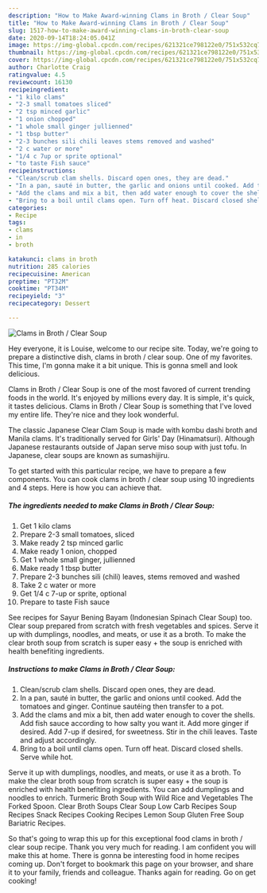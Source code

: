 ```yaml
---
description: "How to Make Award-winning Clams in Broth / Clear Soup"
title: "How to Make Award-winning Clams in Broth / Clear Soup"
slug: 1517-how-to-make-award-winning-clams-in-broth-clear-soup
date: 2020-09-14T18:24:05.041Z
image: https://img-global.cpcdn.com/recipes/621321ce798122e0/751x532cq70/clams-in-broth-clear-soup-recipe-main-photo.jpg
thumbnail: https://img-global.cpcdn.com/recipes/621321ce798122e0/751x532cq70/clams-in-broth-clear-soup-recipe-main-photo.jpg
cover: https://img-global.cpcdn.com/recipes/621321ce798122e0/751x532cq70/clams-in-broth-clear-soup-recipe-main-photo.jpg
author: Charlotte Craig
ratingvalue: 4.5
reviewcount: 16130
recipeingredient:
- "1 kilo clams"
- "2-3 small tomatoes sliced"
- "2 tsp minced garlic"
- "1 onion chopped"
- "1 whole small ginger jullienned"
- "1 tbsp butter"
- "2-3 bunches sili chili leaves stems removed and washed"
- "2 c water or more"
- "1/4 c 7up or sprite optional"
- "to taste Fish sauce"
recipeinstructions:
- "Clean/scrub clam shells. Discard open ones, they are dead."
- "In a pan, sauté in butter, the garlic and onions until cooked. Add the tomatoes and ginger. Continue sautéing then transfer to a pot."
- "Add the clams and mix a bit, then add water enough to cover the shells. Add fish sauce according to how salty you want it. Add more ginger if desired. Add 7-up if desired, for sweetness. Stir in the chili leaves. Taste and adjust accordingly."
- "Bring to a boil until clams open. Turn off heat. Discard closed shells. Serve while hot."
categories:
- Recipe
tags:
- clams
- in
- broth

katakunci: clams in broth 
nutrition: 285 calories
recipecuisine: American
preptime: "PT32M"
cooktime: "PT34M"
recipeyield: "3"
recipecategory: Dessert

---
```



![Clams in Broth / Clear Soup](https://img-global.cpcdn.com/recipes/621321ce798122e0/751x532cq70/clams-in-broth-clear-soup-recipe-main-photo.jpg)

Hey everyone, it is Louise, welcome to our recipe site. Today, we're going to prepare a distinctive dish, clams in broth / clear soup. One of my favorites. This time, I'm gonna make it a bit unique. This is gonna smell and look delicious.

Clams in Broth / Clear Soup is one of the most favored of current trending foods in the world. It's enjoyed by millions every day. It is simple, it's quick, it tastes delicious. Clams in Broth / Clear Soup is something that I've loved my entire life. They're nice and they look wonderful.

The classic Japanese Clear Clam Soup is made with kombu dashi broth and Manila clams. It&#39;s traditionally served for Girls&#39; Day (Hinamatsuri). Although Japanese restaurants outside of Japan serve miso soup with just tofu. In Japanese, clear soups are known as sumashijiru.


To get started with this particular recipe, we have to prepare a few components. You can cook clams in broth / clear soup using 10 ingredients and 4 steps. Here is how you can achieve that.

<!--inarticleads1-->

##### The ingredients needed to make Clams in Broth / Clear Soup:

1. Get 1 kilo clams
1. Prepare 2-3 small tomatoes, sliced
1. Make ready 2 tsp minced garlic
1. Make ready 1 onion, chopped
1. Get 1 whole small ginger, jullienned
1. Make ready 1 tbsp butter
1. Prepare 2-3 bunches sili (chili) leaves, stems removed and washed
1. Take 2 c water or more
1. Get 1/4 c 7-up or sprite, optional
1. Prepare to taste Fish sauce


See recipes for Sayur Bening Bayam (Indonesian Spinach Clear Soup) too. Clear soup prepared from scratch with fresh vegetables and spices. Serve it up with dumplings, noodles, and meats, or use it as a broth. To make the clear broth soup from scratch is super easy + the soup is enriched with health benefiting ingredients. 

<!--inarticleads2-->

##### Instructions to make Clams in Broth / Clear Soup:

1. Clean/scrub clam shells. Discard open ones, they are dead.
1. In a pan, sauté in butter, the garlic and onions until cooked. Add the tomatoes and ginger. Continue sautéing then transfer to a pot.
1. Add the clams and mix a bit, then add water enough to cover the shells. Add fish sauce according to how salty you want it. Add more ginger if desired. Add 7-up if desired, for sweetness. Stir in the chili leaves. Taste and adjust accordingly.
1. Bring to a boil until clams open. Turn off heat. Discard closed shells. Serve while hot.


Serve it up with dumplings, noodles, and meats, or use it as a broth. To make the clear broth soup from scratch is super easy + the soup is enriched with health benefiting ingredients. You can add dumplings and noodles to enrich. Turmeric Broth Soup with Wild Rice and Vegetables The Forked Spoon. Clear Broth Soups Clear Soup Low Carb Recipes Soup Recipes Snack Recipes Cooking Recipes Lemon Soup Gluten Free Soup Bariatric Recipes. 

So that's going to wrap this up for this exceptional food clams in broth / clear soup recipe. Thank you very much for reading. I am confident you will make this at home. There is gonna be interesting food in home recipes coming up. Don't forget to bookmark this page on your browser, and share it to your family, friends and colleague. Thanks again for reading. Go on get cooking!
